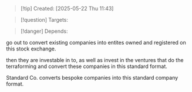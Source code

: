 
>[!tip] Created: [2025-05-22 Thu 11:43]

>[!question] Targets: 

>[!danger] Depends: 

go out to convert existing companies into entites owned and registered on this stock exchange.

then they are investable in to, as well as invest in the ventures that do the terraforming and convert these companies in this standard format.

Standard Co.  converts bespoke companies into this standard company format.